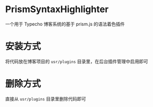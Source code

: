 # PrismSyntaxHighlighter
一个用于 Typecho 博客系统的基于 prism.js 的语法着色插件

# 安装方式
将代码放在博客项目的 `usr/plugins` 目录里，在后台插件管理中启用即可

# 删除方式
直接从 `usr/plugins` 目录里删除代码即可
